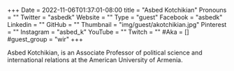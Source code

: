 
+++
Date = 2022-11-06T01:37:01-08:00
title = "Asbed Kotchikian"
Pronouns = ""
Twitter = "asbedk"
Website = ""
Type = "guest"
Facebook = "asbedk"
Linkedin = ""
GitHub = ""
Thumbnail = "img/guest/akotchikian.jpg"
Pinterest = ""
Instagram = "asbed_k"
YouTube = ""
Twitch = ""
#Aka = []
#guest_group = "wir"
+++

Asbed Kotchikian, is an Associate Professor of political science and international relations at the American University of Armenia.
